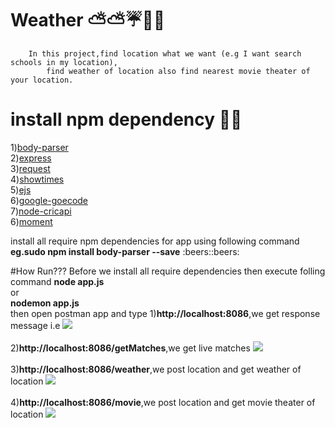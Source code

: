 # Weather :partly_sunny::partly_sunny::umbrella::steam_locomotive::steam_locomotive:
        In this project,find location what we want (e.g I want search schools in my location),
            find weather of location also find nearest movie theater of your location.

# install npm dependency :paperclip::paperclip:
1)<a href="https://www.npmjs.com/package/body-parser">body-parser</a><br>
2)<a href="https://www.npmjs.com/package/express">express</a><br>
3)<a href="https://www.npmjs.com/package/request">request</a><br>
4)<a href="https://www.npmjs.com/package/showtimes">showtimes</a><br>
5)<a href="http://ejs.co/">ejs</a><br>
6)<a href="https://www.npmjs.com/package/google-geocode">google-goecode</a><br>
7)<a href="https://www.npmjs.com/package/node-cricapi">node-cricapi</a><br>
6)<a href="https://www.npmjs.com/package/moment">moment</a><br>

<p> install all require npm dependencies for app using following command<br>
<b>eg.sudo npm install body-parser --save</b>  :beers::beers:
</p>

#How Run???
        Before we install all require dependencies then execute folling command 
<b>node app.js<br></b> 
or <br>
<b>nodemon app.js</b><br>
        then open postman app and type 
1)<b>http://localhost:8086</b>,we get response message i.e 
        <img src="http://server.myspace-shack.com/d22/welcome.png"/><br><br>
2)<b>http://localhost:8086/getMatches</b>,we get live matches
        <img src="http://server.myspace-shack.com/d22/getmatches.png"/><br><br>
3)<b>http://localhost:8086/weather</b>,we post location and get weather of location
        <img src="http://server.myspace-shack.com/d22/weather.png"/><br><br>
4)<b>http://localhost:8086/movie</b>,we post location and get movie theater of location
        <img src="http://server.myspace-shack.com/d22/movie.png"/><br><br>
        
 
